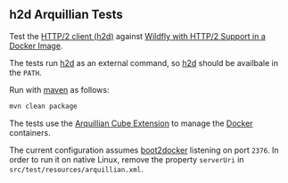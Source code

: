 h2d Arquillian Tests
--------------------

Test the [HTTP/2 client (h2d)](https://github.com/rmohid/h2d) against
[Wildfly with HTTP/2 Support in a Docker Image](https://github.com/fstab/docker-wildfly-http2).

The tests run [h2d](https://github.com/rmohid/h2d) as an external command, so [h2d](https://github.com/rmohid/h2d) should be availbale in the `PATH`.

Run with [maven](https://maven.apache.org/) as follows:

```bash
mvn clean package
```

The tests use the [Arquillian Cube Extension](https://github.com/arquillian/arquillian-cube/)
to manage the [Docker](https://www.docker.com) containers.

The current configuration assumes [boot2docker](http://boot2docker.io) listening on port `2376`.
In order to run it on native Linux, remove the property `serverUri` in `src/test/resources/arquillian.xml`.
